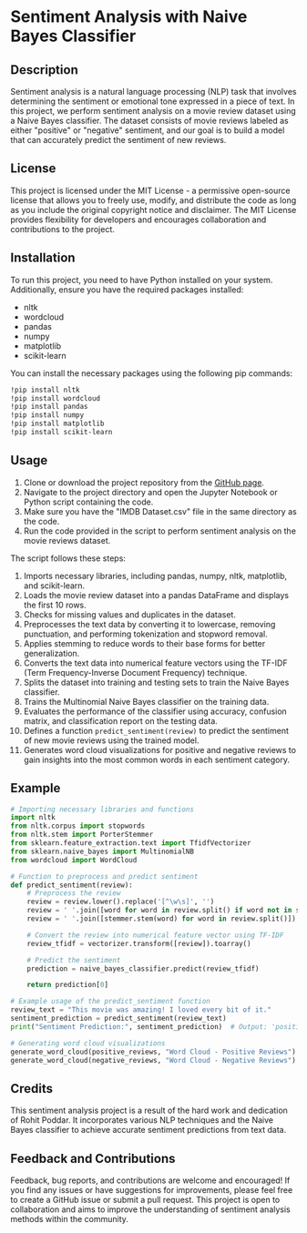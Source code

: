 # Sentiment Analysis with Naive Bayes Classifier

## Description

Sentiment analysis is a natural language processing (NLP) task that involves determining the sentiment or emotional tone expressed in a piece of text. In this project, we perform sentiment analysis on a movie review dataset using a Naive Bayes classifier. The dataset consists of movie reviews labeled as either "positive" or "negative" sentiment, and our goal is to build a model that can accurately predict the sentiment of new reviews.


## License

This project is licensed under the MIT License - a permissive open-source license that allows you to freely use, modify, and distribute the code as long as you include the original copyright notice and disclaimer. The MIT License provides flexibility for developers and encourages collaboration and contributions to the project.

## Installation

To run this project, you need to have Python installed on your system. Additionally, ensure you have the required packages installed:

- nltk
- wordcloud
- pandas
- numpy
- matplotlib
- scikit-learn

You can install the necessary packages using the following pip commands:

```bash
!pip install nltk
!pip install wordcloud
!pip install pandas
!pip install numpy
!pip install matplotlib
!pip install scikit-learn
```

## Usage

1. Clone or download the project repository from the [GitHub page](https://github.com/rohitpoddar/sentiment-analysis-naive-bayes).
2. Navigate to the project directory and open the Jupyter Notebook or Python script containing the code.
3. Make sure you have the "IMDB Dataset.csv" file in the same directory as the code.
4. Run the code provided in the script to perform sentiment analysis on the movie reviews dataset.

The script follows these steps:

1. Imports necessary libraries, including pandas, numpy, nltk, matplotlib, and scikit-learn.
2. Loads the movie review dataset into a pandas DataFrame and displays the first 10 rows.
3. Checks for missing values and duplicates in the dataset.
4. Preprocesses the text data by converting it to lowercase, removing punctuation, and performing tokenization and stopword removal.
5. Applies stemming to reduce words to their base forms for better generalization.
6. Converts the text data into numerical feature vectors using the TF-IDF (Term Frequency-Inverse Document Frequency) technique.
7. Splits the dataset into training and testing sets to train the Naive Bayes classifier.
8. Trains the Multinomial Naive Bayes classifier on the training data.
9. Evaluates the performance of the classifier using accuracy, confusion matrix, and classification report on the testing data.
10. Defines a function `predict_sentiment(review)` to predict the sentiment of new movie reviews using the trained model.
11. Generates word cloud visualizations for positive and negative reviews to gain insights into the most common words in each sentiment category.

## Example

```python
# Importing necessary libraries and functions
import nltk
from nltk.corpus import stopwords
from nltk.stem import PorterStemmer
from sklearn.feature_extraction.text import TfidfVectorizer
from sklearn.naive_bayes import MultinomialNB
from wordcloud import WordCloud

# Function to preprocess and predict sentiment
def predict_sentiment(review):
    # Preprocess the review
    review = review.lower().replace('[^\w\s]', '')
    review = ' '.join([word for word in review.split() if word not in stop_words])
    review = ' '.join([stemmer.stem(word) for word in review.split()])

    # Convert the review into numerical feature vector using TF-IDF
    review_tfidf = vectorizer.transform([review]).toarray()

    # Predict the sentiment
    prediction = naive_bayes_classifier.predict(review_tfidf)

    return prediction[0]

# Example usage of the predict_sentiment function
review_text = "This movie was amazing! I loved every bit of it."
sentiment_prediction = predict_sentiment(review_text)
print("Sentiment Prediction:", sentiment_prediction)  # Output: 'positive'

# Generating word cloud visualizations
generate_word_cloud(positive_reviews, "Word Cloud - Positive Reviews")
generate_word_cloud(negative_reviews, "Word Cloud - Negative Reviews")
```

## Credits

This sentiment analysis project is a result of the hard work and dedication of Rohit Poddar. It incorporates various NLP techniques and the Naive Bayes classifier to achieve accurate sentiment predictions from text data.

## Feedback and Contributions

Feedback, bug reports, and contributions are welcome and encouraged! If you find any issues or have suggestions for improvements, please feel free to create a GitHub issue or submit a pull request. This project is open to collaboration and aims to improve the understanding of sentiment analysis methods within the community.